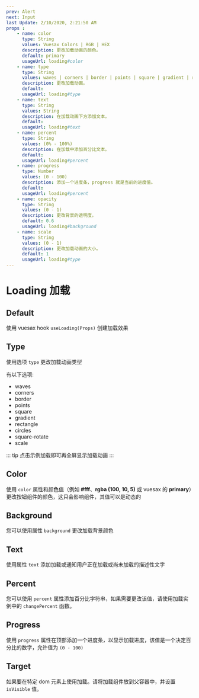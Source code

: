 ```yaml
---
prev: Alert
next: Input
last Update: 2/10/2020, 2:21:50 AM
props : 
    - name: color
      type: String
      values: Vuesax Colors | RGB | HEX
      description: 更改加载动画的颜色。
      default: primary
      usageUrl: loading#color
    - name: type
      type: String
      values: waves | corners | border | points | square | gradient | rectangle | circles | square-rotate | scale
      description: 更改加载动画。
      default:
      usageUrl: loading#type
    - name: text
      type: String
      values: String
      description: 在加载动画下方添加文本。
      default: 
      usageUrl: loading#text
    - name: percent
      type: String
      values: (0% - 100%)
      description: 在加载中添加百分比文本。
      default: 
      usageUrl: loading#percent
    - name: progress
      type: Number
      values: (0 - 100)
      description: 添加一个进度条，progress 就是当前的进度值。
      default: 
      usageUrl: loading#percent
    - name: opacity
      type: String
      values: (0 - 1)
      description: 更改背景的透明度。
      default: 0.6
      usageUrl: loading#background
    - name: scale
      type: String
      values: (0 - 1)
      description: 更改加载动画的大小。
      default: 1
      usageUrl: loading#type
---
```

# Loading 加载

<card>

## Default

使用 vuesax hook `useLoading(Props)` 创建加载效果

</card>

<card subtitle="Type">

## Type <Badge text="Update" type="warn" />

使用选项 `type` 更改加载动画类型

有以下选项:
  - waves
  - corners
  - border
  - points
  - square
  - gradient
  - rectangle
  - circles
  - square-rotate
  - scale

::: tip
  点击示例加载即可再全屏显示加载动画
:::

</card>

<card subtitle="Color">

## Color

使用 `color` 属性和颜色值（例如 **#fff**、**rgba (100, 10, 5)** 或 vuesax 的 **primary**）更改按钮组件的颜色，这只会影响组件，其值可以是动态的

</card>

<card subtitle="Background">

## Background

您可以使用属性 `background` 更改加载背景颜色

</card>

<card subtitle="Text">

## Text

使用属性 `text` 添加加载或通知用户正在加载或尚未加载的描述性文字

</card>

<card subtitle="Percent">

## Percent

您可以使用 `percent` 属性添加百分比字符串，如果需要更改该值，请使用加载实例中的 `changePercent` 函数。

</card>

<card subtitle="Progress">

## Progress

使用 `progress` 属性在顶部添加一个进度条，以显示加载进度，该值是一个决定百分比的数字，允许值为 `(0 - 100)`

</card>

<card subtitle="Target">

## Target

如果要在特定 dom 元素上使用加载。请将加载组件放到父容器中，并设置 `isVisible` 值。

</card>

<script setup>
import Api from "../../../../theme/global-components/template/API.tsx"
</script>

<Api></Api>
